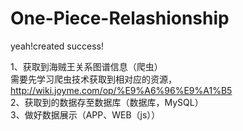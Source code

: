 # One-Piece-Relashionship
yeah!created success!

1、获取到海贼王关系图谱信息（爬虫）</br>
  需要先学习爬虫技术获取到相对应的资源，http://wiki.joyme.com/op/%E9%A6%96%E9%A1%B5</br>
2、获取到的数据存至数据库（数据库，MySQL）</br>
3、做好数据展示（APP、WEB（js））</br>

